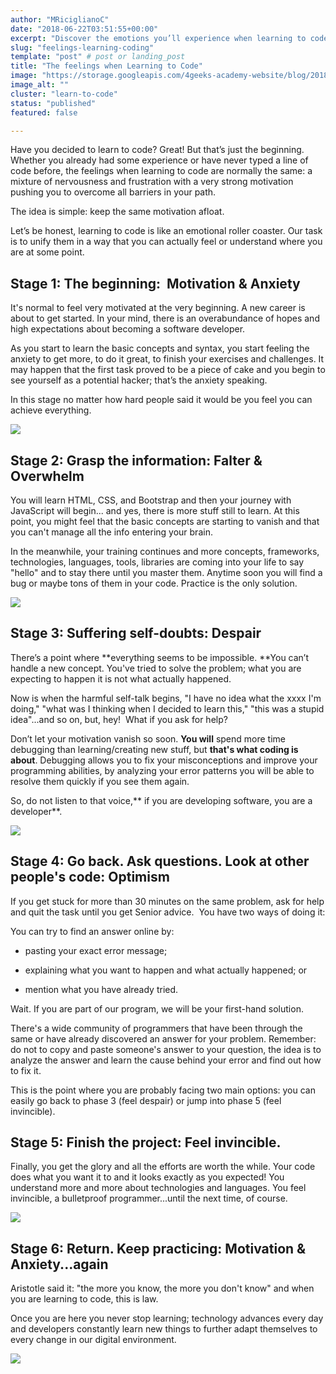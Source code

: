 ```yaml
---
author: "MRiciglianoC"
date: "2018-06-22T03:51:55+00:00"
excerpt: "Discover the emotions you’ll experience when learning to code with 4Geeks Academy. Overcome challenges and celebrate your coding victories."
slug: "feelings-learning-coding"
template: "post" # post or landing_post
title: "The feelings when Learning to Code"
image: "https://storage.googleapis.com/4geeks-academy-website/blog/2018/06/feelings.jpg"
image_alt: ""
cluster: "learn-to-code"
status: "published"
featured: false

---
```


Have you decided to learn to code? Great! But that’s just the beginning. Whether you already had some experience or have never typed a line of code before, the feelings when learning to code are normally the same: a mixture of nervousness and frustration with a very strong motivation pushing you to overcome all barriers in your path.

The idea is simple: keep the same motivation afloat.

Let’s be honest, learning to code is like an emotional roller coaster. Our task is to unify them in a way that you can actually feel or understand where you are at some point.  


## **Stage 1: The beginning:  Motivation & Anxiety**


It's normal to feel very motivated at the very beginning. A new career is about to get started. In your mind, there is an overabundance of hopes and high expectations about becoming a software developer.

As you start to learn the basic concepts and syntax, you start feeling the anxiety to get more, to do it great, to finish your exercises and challenges. It may happen that the first task proved to be a piece of cake and you begin to see yourself as a potential hacker; that’s the anxiety speaking. 

In this stage no matter how hard people said it would be you feel you can achieve everything.

![](/wp-content/uploads/2018/06/1-300x224.jpg)


## **Stage 2: Grasp the information: Falter & Overwhelm**


You will learn HTML, CSS, and Bootstrap and then your journey with JavaScript will begin... and yes, there is more stuff still to learn. At this point, you might feel that the basic concepts are starting to vanish and that you can't manage all the info entering your brain. 

In the meanwhile, your training continues and more concepts, frameworks, technologies, languages, tools, libraries are coming into your life to say "hello" and to stay there until you master them. Anytime soon you will find a bug or maybe tons of them in your code. Practice is the only solution.

![](/wp-content/uploads/2018/06/2-300x224.jpg)


## **Stage 3: Suffering self-doubts: Despair**


There’s a point where **everything seems to be impossible. **You can’t handle a new concept. You've tried to solve the problem; what you are expecting to happen it is not what actually happened.  

Now is when the harmful self-talk begins, "I have no idea what the xxxx I'm doing," "what was I thinking when I decided to learn this," "this was a stupid idea"...and so on, but, hey!  What if you ask for help?

Don’t let your motivation vanish so soon. **You will** spend more time debugging than learning/creating new stuff, but **that's what coding is about**. Debugging allows you to fix your misconceptions and improve your programming abilities, by analyzing your error patterns you will be able to resolve them quickly if you see them again. 

So, do not listen to that voice,** if you are developing software, you are a developer**.

![](/wp-content/uploads/2018/06/2-300x224.jpg)


## **Stage 4: Go back. Ask questions. Look at other people's code: Optimism**


If you get stuck for more than 30 minutes on the same problem, ask for help and quit the task until you get Senior advice.  You have two ways of doing it: 

You can try to find an answer online by:



 	
  * pasting your exact error message;

 	
  * explaining what you want to happen and what actually happened; or

 	
  * mention what you have already tried.


Wait. If you are part of our program, we will be your first-hand solution. 

There's a wide community of programmers that have been through the same or have already discovered an answer for your problem. Remember: do not to copy and paste someone's answer to your question, the idea is to analyze the answer and learn the cause behind your error and find out how to fix it. 

This is the point where you are probably facing two main options: you can easily go back to phase 3 (feel despair) or jump into phase 5 (feel invincible).


## **Stage 5: Finish the project: Feel invincible.**


Finally, you get the glory and all the efforts are worth the while. Your code does what you want it to and it looks exactly as you expected! You understand more and more about technologies and languages. You feel invincible, a bulletproof programmer...until the next time, of course.

![](/wp-content/uploads/2018/06/2-300x224.jpg)


## **Stage 6: Return. Keep practicing: Motivation & Anxiety...again**


Aristotle said it: "the more you know, the more you don't know" and when you are learning to code, this is law. 

Once you are here you never stop learning; technology advances every day and developers constantly learn new things to further adapt themselves to every change in our digital environment.

![](/wp-content/uploads/2018/06/5-300x224.jpg)
